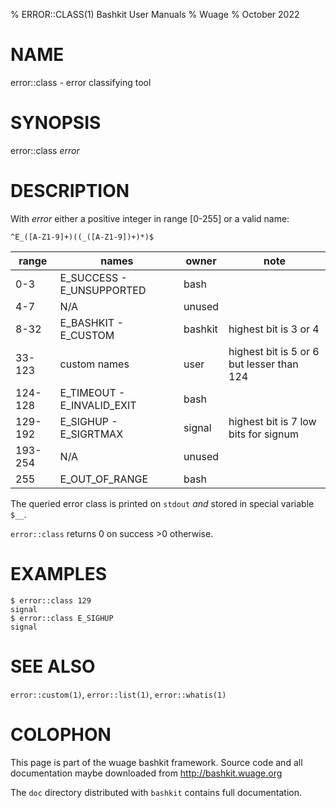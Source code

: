 % ERROR::CLASS(1) Bashkit User Manuals
% Wuage
% October 2022

# NAME

error::class - error classifying tool

# SYNOPSIS

error::class *error*

# DESCRIPTION

With *error* either a positive integer in range [0-255] or a valid name:
```
^E_([A-Z1-9]+)((_([A-Z1-9])+)*)$
```

| range | names | owner | note |
|---|---|---|---|
0-3 | E_SUCCESS - E_UNSUPPORTED | bash
4-7 | N/A| unused
8-32 | E_BASHKIT - E_CUSTOM | bashkit | highest bit is 3 or 4
33-123| custom names | user | highest bit is 5 or 6 but lesser than 124
124-128| E_TIMEOUT - E_INVALID_EXIT | bash
129-192| E_SIGHUP - E_SIGRTMAX | signal | highest bit is 7 low bits for signum
193-254| N/A | unused
255| E_OUT_OF_RANGE | bash

The queried error class is printed on `stdout` *and* stored in special variable `$__`.

`error::class` returns 0 on success >0 otherwise.

# EXAMPLES

    $ error::class 129
    signal
    $ error::class E_SIGHUP
    signal


# SEE ALSO

`error::custom(1)`, `error::list(1)`, `error::whatis(1)`

# COLOPHON
This page is part of the wuage bashkit framework. Source code and all
documentation maybe downloaded from <http://bashkit.wuage.org>

The `doc` directory distributed with `bashkit` contains full documentation.
